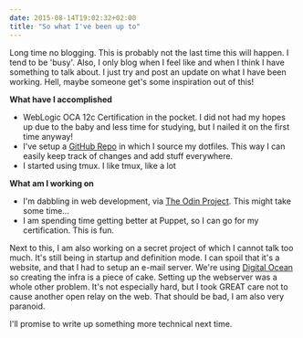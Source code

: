 ```yaml
---
date: 2015-08-14T19:02:32+02:00
title: "So what I've been up to"
---
```


Long time no blogging. This is probably not the last time this will happen. I tend to be 'busy'. Also, I only blog when I feel like and when I think I have something to talk about. I just try and post an update on what I have been working. Hell, maybe someone get's some inspiration out of this!

**What have I accomplished**

- WebLogic OCA 12c Certification in the pocket. I did not had my hopes up due to the baby and less time for studying, but I nailed it on the first time anyway!
- I've setup a [GitHub Repo](http://github.com/BasLangenberg/dotfiles) in which I source my dotfiles. This way I can easily keep track of changes and add stuff everywhere.
- I started using tmux. I like tmux, like a lot

**What am I working on**

- I'm dabbling in web development, via [The Odin Project](http://www.theodinproject.com). This might take some time...
- I am spending time getting better at Puppet, so I can go for my certification. This is fun.

Next to this, I am also working on a secret project of which I cannot talk too much. It's still being in startup and definition mode. I can spoil that it's a website, and that I had to setup an e-mail server. We're using [Digital Ocean](http://www.digitalocean.com) so creating the infra is a piece of cake. Setting up the webserver was a whole other problem. It's not especially hard, but I took GREAT care not to cause another open relay on the web. That should be bad, I am also very paranoid.

I'll promise to write up something more technical next time.
